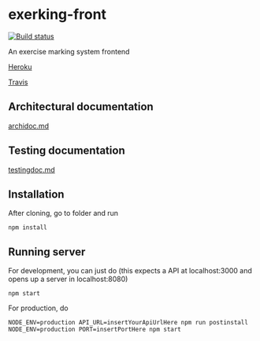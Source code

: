# exerking-front 
[![Build status](https://travis-ci.org/jelmnainen/exerking-front.svg?branch=master)](https://travis-ci.org/jelmnainen/exerking-front)

An exercise marking system frontend

[Heroku](http://exerking.herokuapp.com/)

[Travis](https://travis-ci.org/jelmnainen/exerking-front)

## Architectural documentation
[archidoc.md](https://github.com/jelmnainen/exerking-front/blob/master/ARCHIDOC.md)

## Testing documentation
[testingdoc.md](https://github.com/jelmnainen/exerking-front/blob/master/TESTINGDOC.md)

## Installation
After cloning, go to folder and run 

    npm install

## Running server
For development, you can just do (this expects a API at localhost:3000 and opens up a server in localhost:8080)

    npm start

For production, do 

    NODE_ENV=production API_URL=insertYourApiUrlHere npm run postinstall
    NODE_ENV=production PORT=insertPortHere npm start
